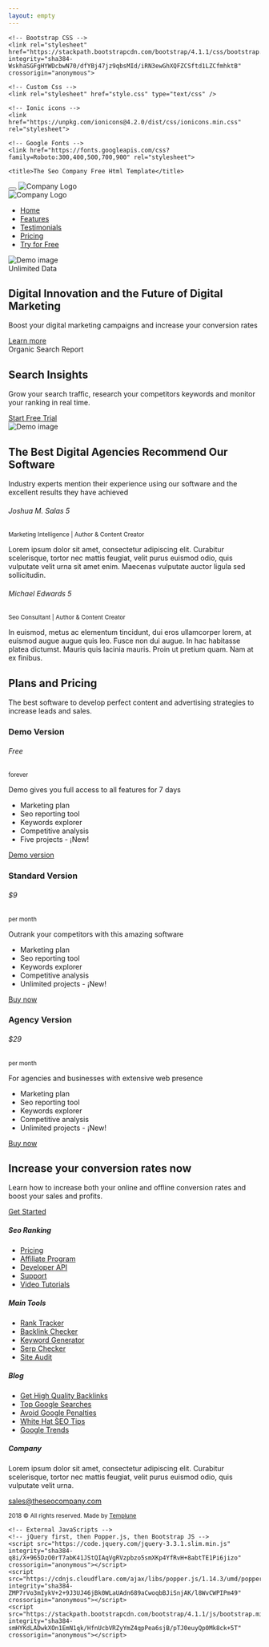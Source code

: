 ```yaml
---
layout: empty
---
```

<!doctype html>
<html lang="en-US">
  <head>
    <!-- Required meta tags -->
    <meta charset="utf-8">
    <meta name="viewport" content="width=device-width, initial-scale=1, shrink-to-fit=no">
    <base href="/blog/public/equilibrall/">

    <!-- Bootstrap CSS -->
    <link rel="stylesheet" href="https://stackpath.bootstrapcdn.com/bootstrap/4.1.1/css/bootstrap.min.css" integrity="sha384-WskhaSGFgHYWDcbwN70/dfYBj47jz9qbsMId/iRN3ewGhXQFZCSftd1LZCfmhktB" crossorigin="anonymous">

    <!-- Custom Css -->
    <link rel="stylesheet" href="style.css" type="text/css" />

    <!-- Ionic icons -->
    <link href="https://unpkg.com/ionicons@4.2.0/dist/css/ionicons.min.css" rel="stylesheet">

    <!-- Google Fonts -->
    <link href="https://fonts.googleapis.com/css?family=Roboto:300,400,500,700,900" rel="stylesheet">

    <title>The Seo Company Free Html Template</title>
  </head>

  <body>

  <!-- N A V B A R -->
  <nav class="navbar navbar-default navbar-expand-lg fixed-top custom-navbar">
    <button class="navbar-toggler" type="button" data-toggle="collapse" data-target="#navbarNavDropdown" aria-controls="navbarNavDropdown" aria-expanded="false" aria-label="Toggle navigation">
      <span class="icon ion-md-menu"></span>
    </button>
    <img src="images/logo.png" class="img-fluid nav-logo-mobile" alt="Company Logo">
    <div class="collapse navbar-collapse" id="navbarNavDropdown">
      <div class="container">
      	<img src="images/logo.png" class="img-fluid nav-logo-desktop" alt="Company Logo">
        <ul class="navbar-nav ml-auto nav-right" data-easing="easeInOutExpo" data-speed="1250" data-offset="65">
          <li class="nav-item nav-custom-link">
            <a class="nav-link" href="index.html">Home <i class="icon ion-ios-arrow-forward icon-mobile"></i></a>
          </li>
          <li class="nav-item nav-custom-link">
            <a class="nav-link" href="#marketing">Features <i class="icon ion-ios-arrow-forward icon-mobile"></i></a>
          </li>
          <li class="nav-item nav-custom-link">
            <a class="nav-link" href="#testimonials">Testimonials <i class="icon ion-ios-arrow-forward icon-mobile"></i></a>
          </li>
          <li class="nav-item nav-custom-link">
            <a class="nav-link" href="#pricing">Pricing <i class="icon ion-ios-arrow-forward icon-mobile"></i></a>
          </li>
          <li class="nav-item nav-custom-link btn btn-demo-small">
            <a class="nav-link" href="#">Try for Free <i class="icon ion-ios-arrow-forward icon-mobile"></i></a>
          </li>
        </ul>
      </div>
    </div>
  </nav>
  <!-- E N D  N A V B A R -->
  
  <!-- H E R O -->
  <section id="hero">
    <div class="container">
      <div class="row">
        <div class="col-lg-5 col-md-5 col-sm-5 col-xs-5">
          <img src="images/Equilibrall_Phone.png" class="img-fluid" alt="Demo image">
        </div>
        <div class="col-md-7 content-box hero-content">
          <span>Unlimited Data</span>
          <h1>Digital Innovation and the <b>Future of Digital Marketing</b></h1>
          <p>Boost your digital marketing campaigns and increase your conversion rates</p>
          <a href="#" class="btn btn-regular">Learn more</a>
        </div>
      </div>
    </div>
  </section>
  <!-- E N D  H E R O -->

  <!-- E N D  M A R K E T I N G -->
  <section id="marketing">
    <div class="container">
      <div class="row">
        <div class="col-md-5">
          <div class="content-box">
            <span>Organic Search Report</span>
            <h2>Search Insights</h2>
            <p>Grow your search traffic, research your competitors keywords and monitor your ranking in real time.</p>
            <a href="#" class="btn btn-regular">Start Free Trial</a>
          </div>
        </div>
        <div class="col-md-7">
            <img src="images/demo-image.png" class="img-fluid" alt="Demo image">
        </div>
      </div>
    </div>
  </section>
  <!-- E N D  M A R K E T I N G -->

  <!-- T E S T I M O N I A L S -->
  <section id="testimonials">
    <div class="container">
      <div class="title-block">
        <h2>The Best Digital Agencies Recommend Our Software</h2>
        <p>Industry experts mention their experience using our software and the excellent results they have achieved</p>
      </div>
      <div class="row">
        <div class="col-md-6">
          <div class="testimonial-box">
            <div class="row personal-info">
              <div class="col-md-2 col-xs-2">
                <div class="profile-picture review-one"></div>
              </div>
              <div class="col-md-10 col-xs-10">
                <h6>Joshua M. Salas <span class="rating">5 <i class="icon ion-md-star"></i></span></h6>
                <small>Marketing Intelligence | Author & Content Creator</small>
              </div>
            </div>
            <p>Lorem ipsum dolor sit amet, consectetur adipiscing elit. Curabitur scelerisque, tortor nec mattis feugiat, velit purus euismod odio, quis vulputate velit urna sit amet enim. Maecenas vulputate auctor ligula sed sollicitudin.</p>
          </div>
        </div>
        <div class="col-md-6">
          <div class="testimonial-box">
            <div class="row personal-info">
              <div class="col-md-2 col-xs-2">
                <div class="profile-picture review-one"></div>
              </div>
              <div class="col-md-10 col-xs-10">
                <h6>Michael Edwards <span class="rating">5 <i class="icon ion-md-star"></i></span></h6>
                <small>Seo Consultant | Author & Content Creator</small>
              </div>
            </div>
            <p>In euismod, metus ac elementum tincidunt, dui eros ullamcorper lorem, at euismod augue augue quis leo. Fusce non dui augue. In hac habitasse platea dictumst. Mauris quis lacinia mauris. Proin ut pretium quam. Nam at ex finibus.</p>
          </div>
        </div>
      </div>
    </div>
  </section>
  <!-- E N D  T E S T I M O N I A L S -->

  <!-- P R I C I N G -->
  <section id="pricing">
    <div class="container">
      <div class="title-block">
        <h2>Plans and Pricing</h2>
        <p>The best software to develop perfect content and advertising strategies to increase leads and sales.</p>
      </div>
      <div class="row">
        <div class="col-md-4">
          <div class="pricing-box">
            <h3 class="demo">Demo Version</h3>
            <h6>Free</h6>
            <small>forever</small>
            <p>Demo gives you full access to all features for 7 days</p>
            <div class="divider-light"></div>
            <ul>
              <li><i class="icon ion-md-checkmark-circle-outline demo"></i>Marketing plan</li>
              <li><i class="icon ion-md-checkmark-circle-outline demo"></i>Seo reporting tool</li>
              <li><i class="icon ion-md-checkmark-circle-outline demo"></i>Keywords explorer</li>
              <li><i class="icon ion-md-checkmark-circle-outline demo"></i>Competitive analysis</li>
              <li><i class="icon ion-md-checkmark-circle-outline demo"></i>Five projects - <span class="demo">¡New!</span></li>
            </ul>
            <div class="text-center">
              <a href="#" class="btn btn-demo">Demo version</a>
            </div>
          </div>
        </div>
        <div class="col-md-4">
          <div class="pricing-box">
            <h3>Standard Version</h3>
            <h6>$9</h6>
            <small>per month</small>
            <p>Outrank your competitors with this amazing software</p>
            <div class="divider-light"></div>
            <ul>
              <li><i class="icon ion-md-checkmark-circle-outline"></i>Marketing plan</li>
              <li><i class="icon ion-md-checkmark-circle-outline"></i>Seo reporting tool</li>
              <li><i class="icon ion-md-checkmark-circle-outline"></i>Keywords explorer</li>
              <li><i class="icon ion-md-checkmark-circle-outline"></i>Competitive analysis</li>
              <li><i class="icon ion-md-checkmark-circle-outline"></i>Unlimited projects - <span>¡New!</span></li>
            </ul>
            <div class="text-center">
              <a href="#" class="btn btn-buy">Buy now</a>
            </div>
          </div>
        </div>
        <div class="col-md-4">
          <div class="pricing-box">
            <h3>Agency Version</h3>
            <h6>$29</h6>
            <small>per month</small>
            <p>For agencies and businesses with extensive web presence</p>
            <div class="divider-light"></div>
            <ul>
              <li><i class="icon ion-md-checkmark-circle-outline"></i>Marketing plan</li>
              <li><i class="icon ion-md-checkmark-circle-outline"></i>Seo reporting tool</li>
              <li><i class="icon ion-md-checkmark-circle-outline"></i>Keywords explorer</li>
              <li><i class="icon ion-md-checkmark-circle-outline"></i>Competitive analysis</li>
              <li><i class="icon ion-md-checkmark-circle-outline"></i>Unlimited projects - <span>¡New!</span></li>
            </ul>
            <div class="text-center">
              <a href="#" class="btn btn-buy">Buy now</a>
            </div>
          </div>
        </div>
      </div>
    </div>
  </section>
  <!-- E N D  P R I C I N G -->

  <!-- C A L L  T O  A C T I O N -->
  <section id="call-to-action">
    <div class="container text-center">
      <h2>Increase your conversion rates now</h2>
      <div class="title-block">
        <p>Learn how to increase both your online and offline conversion rates and boost your sales and profits.</p>
        <a href="#" class="btn btn-regular">Get Started</a>
      </div>
    </div>
  </section>
  <!-- E N D  C A L L  T O  A C T I O N -->

  <!--  F O O T E R  -->
  <footer>
    <div class="container">
      <div class="row">
        <div class="col-md-3">
          <h5>Seo Ranking</h5>
          <ul>
            <li><a href="#">Pricing</a></li>
            <li><a href="#">Affiliate Program</a></li>
            <li><a href="#">Developer API</a></li>
            <li><a href="#">Support</a></li>
            <li><a href="#">Video Tutorials</a></li>
          </ul>
        </div>
        <div class="col-md-3">
          <h5>Main Tools</h5>
          <ul>
            <li><a href="#">Rank Tracker</a></li>
            <li><a href="#">Backlink Checker</a></li>
            <li><a href="#">Keyword Generator</a></li>
            <li><a href="#">Serp Checker</a></li>
            <li><a href="#">Site Audit</a></li>
          </ul>
        </div>
        <div class="col-md-3">
          <h5>Blog</h5>
          <ul>
            <li><a href="#">Get High Quality Backlinks</a></li>
            <li><a href="#">Top Google Searches</a></li>
            <li><a href="#">Avoid Google Penalties</a></li>
            <li><a href="#">White Hat SEO Tips</a></li>
            <li><a href="#">Google Trends</a></li>
          </ul>
        </div>
        <div class="col-md-3">
          <h5>Company</h5>
          <p>Lorem ipsum dolor sit amet, consectetur adipiscing elit. Curabitur scelerisque, tortor nec mattis feugiat, velit purus euismod odio, quis vulputate velit urna.</p>
          <p><a href="mailto:sales@theseocompany.com" class="external-links">sales@theseocompany.com</a></p>
        </div>
      </div> 
      <div class="divider"></div>
      <div class="row">
        <div class="col-md-6 col-xs-12">
            <a href="#"><i class="icon ion-logo-facebook"></i></a>
            <a href="#"><i class="icon ion-logo-instagram"></i></a>
            <a href="#"><i class="icon ion-logo-twitter"></i></a>
            <a href="#"><i class="icon ion-logo-youtube"></i></a>
          </div>
          <div class="col-md-6 col-xs-12">
            <small>2018 &copy; All rights reserved. Made by <a href="http://templune.com/" target="blank" class="external-links">Templune</a></small>
          </div>
      </div>
    </div>
  </footer>
  <!--  E N D  F O O T E R  -->
    

    <!-- External JavaScripts -->
    <!-- jQuery first, then Popper.js, then Bootstrap JS -->
    <script src="https://code.jquery.com/jquery-3.3.1.slim.min.js" integrity="sha384-q8i/X+965DzO0rT7abK41JStQIAqVgRVzpbzo5smXKp4YfRvH+8abtTE1Pi6jizo" crossorigin="anonymous"></script>
    <script src="https://cdnjs.cloudflare.com/ajax/libs/popper.js/1.14.3/umd/popper.min.js" integrity="sha384-ZMP7rVo3mIykV+2+9J3UJ46jBk0WLaUAdn689aCwoqbBJiSnjAK/l8WvCWPIPm49" crossorigin="anonymous"></script>
    <script src="https://stackpath.bootstrapcdn.com/bootstrap/4.1.1/js/bootstrap.min.js" integrity="sha384-smHYKdLADwkXOn1EmN1qk/HfnUcbVRZyYmZ4qpPea6sjB/pTJ0euyQp0Mk8ck+5T" crossorigin="anonymous"></script>
  </body>
</html>
